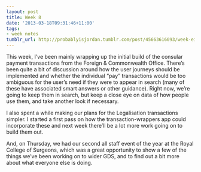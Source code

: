 ```yaml
---
layout: post
title: Week 8
date: '2013-03-18T09:31:46+11:00'
tags:
- week notes
tumblr_url: http://probablyisjordan.tumblr.com/post/45663616093/week-eight
---
```

<p>This week, I&rsquo;ve been mainly wrapping up the initial build of the consular payment transactions from the Foreign &amp; Commonwealth Office. There&rsquo;s been quite a bit of discussion around how the user journeys should be implemented and whether the individual &ldquo;pay&rdquo; transactions would be too ambiguous for the user&rsquo;s need if they were to appear in search (many of these have associated smart answers or other guidance). Right now, we&rsquo;re going to keep them in search, but keep a close eye on data of how people use them, and take another look if necessary.</p>

<p>I also spent a while making our plans for the Legalisation transactions simpler. I started a first pass on how the transaction-wrappers app could incorporate these and next week there&rsquo;ll be a lot more work going on to build them out.</p>

<p>And, on Thursday, we had our second all staff event of the year at the Royal College of Surgeons, which was a great opportunity to show a few of the things we&rsquo;ve been working on to wider GDS, and to find out a bit more about what everyone else is doing.</p>
